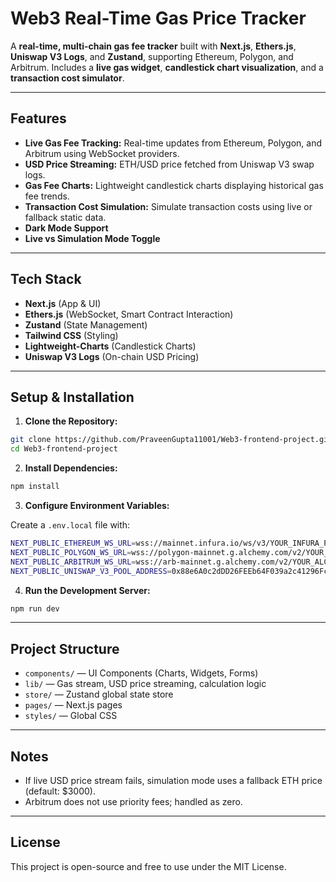 # Web3 Real-Time Gas Price Tracker

A **real-time, multi-chain gas fee tracker** built with **Next.js**, **Ethers.js**, **Uniswap V3 Logs**, and **Zustand**, supporting Ethereum, Polygon, and Arbitrum. Includes a **live gas widget**, **candlestick chart visualization**, and a **transaction cost simulator**.

---

## Features

* **Live Gas Fee Tracking:** Real-time updates from Ethereum, Polygon, and Arbitrum using WebSocket providers.
* **USD Price Streaming:** ETH/USD price fetched from Uniswap V3 swap logs.
* **Gas Fee Charts:** Lightweight candlestick charts displaying historical gas fee trends.
* **Transaction Cost Simulation:** Simulate transaction costs using live or fallback static data.
* **Dark Mode Support**
* **Live vs Simulation Mode Toggle**

---

## Tech Stack

* **Next.js** (App & UI)
* **Ethers.js** (WebSocket, Smart Contract Interaction)
* **Zustand** (State Management)
* **Tailwind CSS** (Styling)
* **Lightweight-Charts** (Candlestick Charts)
* **Uniswap V3 Logs** (On-chain USD Pricing)

---

## Setup & Installation

1. **Clone the Repository:**

```bash
git clone https://github.com/PraveenGupta11001/Web3-frontend-project.git
cd Web3-frontend-project
```

2. **Install Dependencies:**

```bash
npm install
```

3. **Configure Environment Variables:**

Create a `.env.local` file with:

```bash
NEXT_PUBLIC_ETHEREUM_WS_URL=wss://mainnet.infura.io/ws/v3/YOUR_INFURA_PROJECT_ID
NEXT_PUBLIC_POLYGON_WS_URL=wss://polygon-mainnet.g.alchemy.com/v2/YOUR_ALCHEMY_KEY
NEXT_PUBLIC_ARBITRUM_WS_URL=wss://arb-mainnet.g.alchemy.com/v2/YOUR_ALCHEMY_KEY
NEXT_PUBLIC_UNISWAP_V3_POOL_ADDRESS=0x88e6A0c2dDD26FEEb64F039a2c41296FcB3f5640
```

4. **Run the Development Server:**

```bash
npm run dev
```

---

## Project Structure

* `components/` — UI Components (Charts, Widgets, Forms)
* `lib/` — Gas stream, USD price streaming, calculation logic
* `store/` — Zustand global state store
* `pages/` — Next.js pages
* `styles/` — Global CSS

---

## Notes

* If live USD price stream fails, simulation mode uses a fallback ETH price (default: \$3000).
* Arbitrum does not use priority fees; handled as zero.

---

## License

This project is open-source and free to use under the MIT License.
